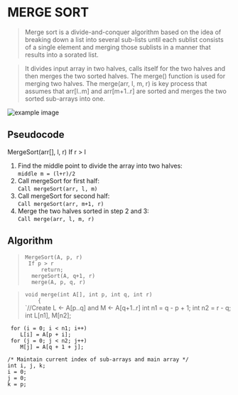 # MERGE SORT 
>Merge sort is a divide-and-conquer algorithm based on the idea of breaking down a list into several sub-lists until each sublist consists  of a single element and merging those sublists in a manner that results into a sorated list.

>It divides input array in two halves, calls itself for the two halves and then merges the two sorted halves. The merge() function is used for merging two halves. The merge(arr, l, m, r) is key process that assumes that arr[l..m] and arr[m+1..r] are sorted and merges the two sorted sub-arrays into one.
 
 ![example image](https://github.com/avikjain02/5-lang-polyglot/blob/master/Images/mergesort.jpg)

## Pseudocode
MergeSort(arr[], l,  r)
If r > l
1. Find the middle point to divide the array into two halves:<br>
`middle m = (l+r)/2`
2. Call mergeSort for first half:<br>
`Call mergeSort(arr, l, m)`
3. Call mergeSort for second half:<br>
`Call mergeSort(arr, m+1, r)`
4. Merge the two halves sorted in step 2 and 3:<br>
`Call merge(arr, l, m, r)`

## Algorithm
>`MergeSort(A, p, r)`<br>
`  If p > r `<br>
`     return;`<br>
`  mergeSort(A, q+1, r)`<br>
`  merge(A, p, q, r)`<br>

>`void merge(int A[], int p, int q, int r)`<br>
`    {`<br>
`//Create L ← A[p..q] and M ← A[q+1..r] 
    int n1 = q - p + 1;
    int n2 =  r - q;
    int L[n1], M[n2];
     
     for (i = 0; i < n1; i++)
        L[i] = A[p + i];
     for (j = 0; j < n2; j++)
        M[j] = A[q + 1 + j];
    
    /* Maintain current index of sub-arrays and main array */
    int i, j, k;
    i = 0; 
    j = 0; 
    k = p; 

